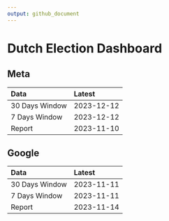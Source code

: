 ```yaml
---
output: github_document
---
```


# Dutch Election Dashboard



## Meta


|Data           |Latest     |
|:--------------|:----------|
|30 Days Window |2023-12-12 |
|7 Days Window  |2023-12-12 |
|Report         |2023-11-10 |

## Google


|Data           |Latest     |
|:--------------|:----------|
|30 Days Window |2023-11-11 |
|7 Days Window  |2023-11-11 |
|Report         |2023-11-14 |
